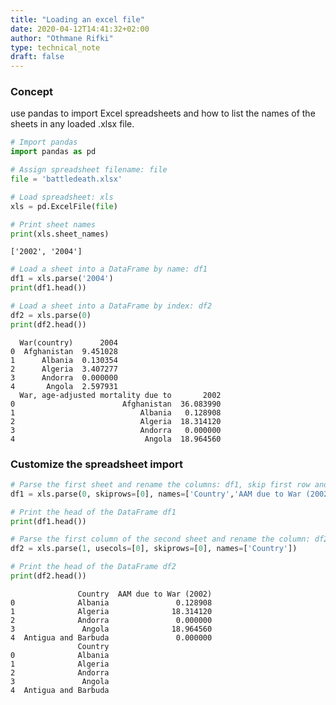 ```yaml
---
title: "Loading an excel file"
date: 2020-04-12T14:41:32+02:00
author: "Othmane Rifki"
type: technical_note
draft: false
---
```

### Concept
use pandas to import Excel spreadsheets and how to list the names of the sheets in any loaded .xlsx file.


```python
# Import pandas
import pandas as pd

# Assign spreadsheet filename: file
file = 'battledeath.xlsx'

# Load spreadsheet: xls
xls = pd.ExcelFile(file)

# Print sheet names
print(xls.sheet_names)

```

    ['2002', '2004']



```python
# Load a sheet into a DataFrame by name: df1
df1 = xls.parse('2004')
print(df1.head())

# Load a sheet into a DataFrame by index: df2
df2 = xls.parse(0)
print(df2.head())
```

      War(country)      2004
    0  Afghanistan  9.451028
    1      Albania  0.130354
    2      Algeria  3.407277
    3      Andorra  0.000000
    4       Angola  2.597931
      War, age-adjusted mortality due to       2002
    0                        Afghanistan  36.083990
    1                            Albania   0.128908
    2                            Algeria  18.314120
    3                            Andorra   0.000000
    4                             Angola  18.964560


### Customize the spreadsheet import


```python
# Parse the first sheet and rename the columns: df1, skip first row and rename columns
df1 = xls.parse(0, skiprows=[0], names=['Country','AAM due to War (2002)'])

# Print the head of the DataFrame df1
print(df1.head())

# Parse the first column of the second sheet and rename the column: df2
df2 = xls.parse(1, usecols=[0], skiprows=[0], names=['Country'])

# Print the head of the DataFrame df2
print(df2.head())

```

                   Country  AAM due to War (2002)
    0              Albania               0.128908
    1              Algeria              18.314120
    2              Andorra               0.000000
    3               Angola              18.964560
    4  Antigua and Barbuda               0.000000
                   Country
    0              Albania
    1              Algeria
    2              Andorra
    3               Angola
    4  Antigua and Barbuda



```python

```
